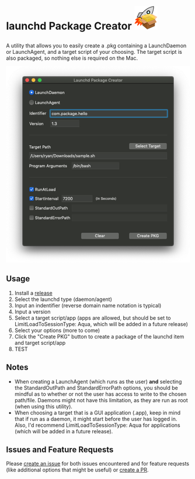 # <p>launchd Package Creator <img src="images/icon_32x32@2x.png"></p>
A utility that allows you to easily create a .pkg containing a LaunchDaemon or LaunchAgent, and a target script of your choosing. The target script is also packaged, so nothing else is required on the Mac.
<p align="center">
    <img alt="Main Window" width="586" src="images/main_window.png">
</p>

## Usage
1. Install a [release](https://github.com/ryangball/launchd-package-creator/releases)
2. Select the launchd type (daemon/agent)
3. Input an indentifier (reverse domain name notation is typical)
4. Input a version
5. Select a target script/app (apps are allowed, but should be set to LimitLoadToSessionType: Aqua, which will be added in a future release)
6. Select your options (more to come)
7. Click the "Create PKG" button to create a package of the launchd item and target script/app
8. TEST

## Notes
- When creating a LaunchAgent (which runs as the user) **and** selecting the StandardOutPath and StandardErrorPath options, you should be mindful as to whether or not the user has access to write to the chosen path/file. Daemons might not have this limitation, as they are run as root (when using this utility).
- When choosing a target that is a GUI application (.app), keep in mind that if run as a daemon, it might start before the user has logged in. Also, I'd recommend LimitLoadToSessionType: Aqua for applications (which will be added in a future release).

## Issues and Feature Requests
Please [create an issue](https://github.com/ryangball/launchd-package-creator/issues) for both issues encountered and for feature requests (like additional options that might be useful) or [create a PR](https://github.com/ryangball/launchd-package-creator/pulls).